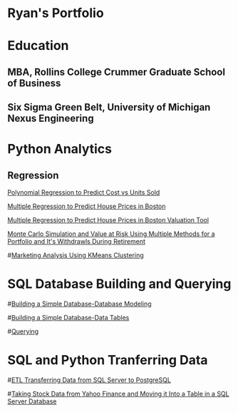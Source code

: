 # Ryan's Portfolio

# Education
## MBA, Rollins College Crummer Graduate School of Business
## Six Sigma Green Belt, University of Michigan Nexus Engineering

# Python Analytics
## Regression

[Polynomial Regression to Predict Cost vs Units Sold](https://github.com/RyanRuddy/polynomial_regression/blob/main/Polynomial%20Regression-Predict%20Cost%20per%20Unit%20sold.ipynb)

[Multiple Regression to Predict House Prices in Boston](https://github.com/RyanRuddy/Boston-House-Price-Regression/blob/main/Multivariable%20Regression%20Predicting%20House%20Prices%20in%20Boston.ipynb)

[Multiple Regression to Predict House Prices in Boston Valuation Tool](https://github.com/RyanRuddy/Boston-House-Price-Regression/blob/main/Valuation%20Tool%20Predicting%20House%20Prices%20in%20Boston.ipynb)

[Monte Carlo Simulation and Value at Risk Using Multiple Methods for a Portfolio and It's Withdrawls During Retirement](https://github.com/RyanRuddy/Monte-Carlo-Simulation/blob/main/Monte%20Carlo%20Simulation%20and%20Value%20at%20Risk-Portfolio%20Analysis%20Multi-Method.ipynb)

#[Marketing Analysis Using KMeans Clustering](https://github.com/RyanRuddy/Marketing-Analysis-with-KMeans/blob/main/Marketing%20Analysis-KMeans%20Clustering.ipynb)

# SQL Database Building and Querying

#[Building a Simple Database-Database Modeling](https://github.com/RyanRuddy/SQL/blob/main/Country%20Database%20dbml)

#[Building a Simple Database-Data Tables](https://github.com/RyanRuddy/SQL/blob/main/Database%20Build.sql)

#[Querying ](https://github.com/RyanRuddy/SQL/blob/main/Unicorns%2C%20Values%2C%20and%20Crime%20by%20Country.sql)

# SQL and Python Tranferring Data

#[ETL Transferring Data from SQL Server to PostgreSQL](https://github.com/RyanRuddy/SQL/blob/main/Transfer%20Data%20from%20SQL%20Server%20to%20PostGreSQL.py)

#[Taking Stock Data from Yahoo Finance and Moving it Into a Table in a SQL Server Database](https://github.com/RyanRuddy/SQL/blob/main/Data%20Load%20-%20Stock%20Data-To%20SQL%20Server.ipynb)






